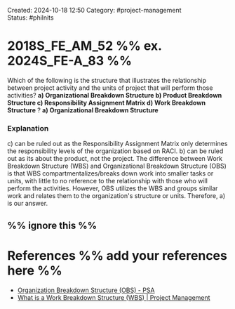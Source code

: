 Created: 2024-10-18 12:50
Category: #project-management  
Status: #philnits



# 2018S_FE_AM_52 %% ex. 2024S_FE-A_83 %%

Which of the following is the structure that illustrates the relationship between project activity and the units of project that will perform those activities?
**a) Organizational Breakdown Structure 
b) Product Breakdown Structure 
c) Responsibility Assignment Matrix 
d) Work Breakdown Structure**
?
**a) Organizational Breakdown Structure** 
### Explanation
c) can be ruled out as the Responsibility Assignment Matrix only determines the responsibility levels of the organization based on RACI. b) can be ruled out as its about the product, not the project. The difference between Work Breakdown Structure (WBS) and Organizational Breakdown Structure (OBS) is that WBS compartmentalizes/breaks down work into smaller tasks or units, with little to no reference to the relationship with those who will perform the activities. However, OBS utilizes the WBS and groups similar work and relates them to the organization's structure or units. Therefore, a) is our answer.




%% ignore this %%
---









# References %% add your references here %%
- [Organization Breakdown Structure (OBS) - PSA](https://uplandsoftware.com/psa/resources/glossary/organization-breakdown-structure-obs/)
- [What is a Work Breakdown Structure (WBS) | Project Management](https://www.workbreakdownstructure.com/)